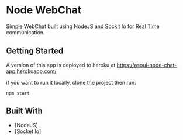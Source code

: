 # Node WebChat

Simple WebChat built using NodeJS and Sockit Io for Real Time communication.

## Getting Started
A version of this app is deployed to heroku at https://asoul-node-chat-app.herokuapp.com/  

if you want to run it locally, clone the project then run:

```
npm start
```


## Built With

* [NodeJS]
* [Socket Io]
